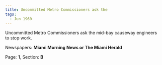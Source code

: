 ```yaml
---  
title: Uncommitted Metro Commissioners ask the  
tags:  
  - Jun 1960  
---  
```

  
Uncommitted Metro Commissioners ask the mid-bay causeway engineers to stop work.  
  
Newspapers: **Miami Morning News or The Miami Herald**  
  
Page: **1**, Section: **B** 

